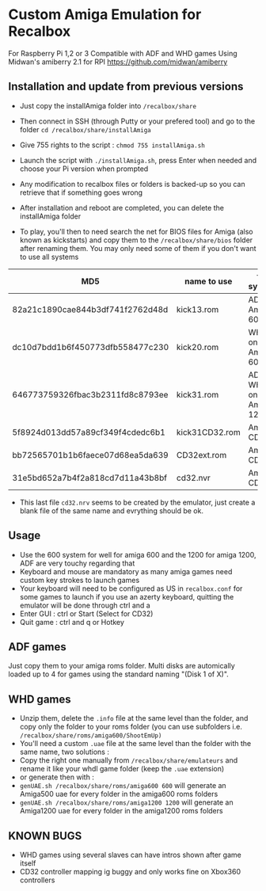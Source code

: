 # Custom Amiga Emulation for Recalbox

For Raspberry Pi 1,2 or 3
Compatible with ADF and WHD games
Using Midwan's amiberry 2.1 for RPI https://github.com/midwan/amiberry


Installation and update from previous versions
----------------------------------------------

- Just copy the installAmiga folder into `/recalbox/share`
- Then connect in SSH (through Putty or your prefered tool) and go to the folder `cd /recalbox/share/installAmiga`
- Give 755 rights to the script : `chmod 755 installAmiga.sh`
- Launch the script with `./installAmiga.sh`, press Enter when needed and choose your Pi version when prompted
- Any modification to recalbox files or folders is backed-up so you can retrieve that if something goes wrong
- After installation and reboot are completed, you can delete the installAmiga folder

- To play, you'll then to need search the net for BIOS files for Amiga (also known as kickstarts) and copy them to the `/recalbox/share/bios` folder after renaming them.
You may only need some of them if you don't want to use all systems

| MD5   | name to use   | for system   |
| ---   | ---   | ---   |
| 82a21c1890cae844b3df741f2762d48d    | kick13.rom      | ADF on Amiga 600   |
| dc10d7bdd1b6f450773dfb558477c230    | kick20.rom      | WHDL on Amiga 600   |
| 646773759326fbac3b2311fd8c8793ee    | kick31.rom      | ADF & WHDL on Amiga 1200   |
| 5f8924d013dd57a89cf349f4cdedc6b1    | kick31CD32.rom      | Amiga CD32   |
| bb72565701b1b6faece07d68ea5da639    | CD32ext.rom      | Amiga CD32   |
| 31e5bd652a7b4f2a818cd7d11a43b8bf    | cd32.nvr      | Amiga CD32   |

- This last file `cd32.nrv` seems to be created by the emulator, just create a blank file of the same name and evrything should be ok.

Usage
-------
- Use the 600 system for well for amiga 600 and the 1200 for amiga 1200, ADF are very touchy regarding that
- Keyboard and mouse are mandatory as many amiga games need custom key strokes to launch games
- Your keyboard will need to be configured as US in `recalbox.conf` for some games to launch if you use an azerty keyboard, quitting the emulator will be done through ctrl and a
- Enter GUI : ctrl or Start (Select for CD32)
- Quit game : ctrl and q or Hotkey

ADF games
---------
Just copy them to your amiga roms folder. Multi disks are automically loaded up to 4 for games using the standard naming "(Disk 1 of X)".

WHD games
------------------------
- Unzip them, delete the `.info` file at the same level than the folder, and copy only the folder to your roms folder (you can use subfolders i.e. `/recalbox/share/roms/amiga600/ShootEmUp)`
- You'll need a custom `.uae` file at the same level than the folder with the same name, two solutions :
- Copy the right one manually from `/recalbox/share/emulateurs` and rename it like your whdl game folder (keep the `.uae` extension)
- or generate then with :
- `genUAE.sh /recalbox/share/roms/amiga600 600` will generate an Amiga500 uae for every folder in the amiga600 roms folders
- `genUAE.sh /recalbox/share/roms/amiga1200 1200` will generate an Amiga1200 uae for every folder in the amiga1200 roms folders

KNOWN BUGS
------------
- WHD games using several slaves can have intros shown after game itself
- CD32 controller mapping ig buggy and only works fine on Xbox360 controllers

